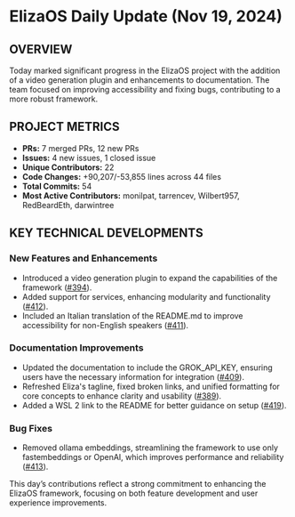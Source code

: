 # ElizaOS Daily Update (Nov 19, 2024)

## OVERVIEW 
Today marked significant progress in the ElizaOS project with the addition of a video generation plugin and enhancements to documentation. The team focused on improving accessibility and fixing bugs, contributing to a more robust framework.

## PROJECT METRICS
- **PRs:** 7 merged PRs, 12 new PRs
- **Issues:** 4 new issues, 1 closed issue
- **Unique Contributors:** 22
- **Code Changes:** +90,207/-53,855 lines across 44 files
- **Total Commits:** 54
- **Most Active Contributors:** monilpat, tarrencev, Wilbert957, RedBeardEth, darwintree

## KEY TECHNICAL DEVELOPMENTS

### New Features and Enhancements
- Introduced a video generation plugin to expand the capabilities of the framework ([#394](https://github.com/elizaos/eliza/pull/394)).
- Added support for services, enhancing modularity and functionality ([#412](https://github.com/elizaos/eliza/pull/412)).
- Included an Italian translation of the README.md to improve accessibility for non-English speakers ([#411](https://github.com/elizaos/eliza/pull/411)).

### Documentation Improvements
- Updated the documentation to include the GROK_API_KEY, ensuring users have the necessary information for integration ([#409](https://github.com/elizaos/eliza/pull/409)).
- Refreshed Eliza's tagline, fixed broken links, and unified formatting for core concepts to enhance clarity and usability ([#389](https://github.com/elizaos/eliza/pull/389)).
- Added a WSL 2 link to the README for better guidance on setup ([#419](https://github.com/elizaos/eliza/pull/419)).

### Bug Fixes
- Removed ollama embeddings, streamlining the framework to use only fastembeddings or OpenAI, which improves performance and reliability ([#413](https://github.com/elizaos/eliza/pull/413)). 

This day’s contributions reflect a strong commitment to enhancing the ElizaOS framework, focusing on both feature development and user experience improvements.